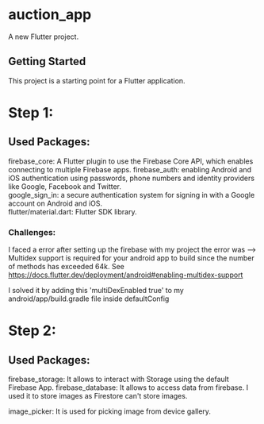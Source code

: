 # auction_app

A new Flutter project.

## Getting Started

This project is a starting point for a Flutter application.

# Step 1:
## Used Packages:

firebase_core: A Flutter plugin to use the Firebase Core API, which enables connecting to multiple Firebase apps.
firebase_auth: enabling Android and iOS authentication using passwords, phone numbers and identity providers like Google, Facebook and Twitter.  
google_sign_in: a secure authentication system for signing in with a Google account on Android and iOS.  
flutter/material.dart: Flutter SDK library.  

### Challenges:
I faced a error after setting up the firebase with my project the error was -->  Multidex support is required for your android app to build since the number of methods has exceeded 64k. See https://docs.flutter.dev/deployment/android#enabling-multidex-support 

I solved it by adding this 'multiDexEnabled true' to my android/app/build.gradle file inside defaultConfig  


# Step 2:
## Used Packages:

firebase_storage: It allows to interact with Storage using the default Firebase App.
firebase_database: It allows to access data from firebase. I used it to store images as Firestore can't store images.

image_picker: It is used for picking image from device gallery.
